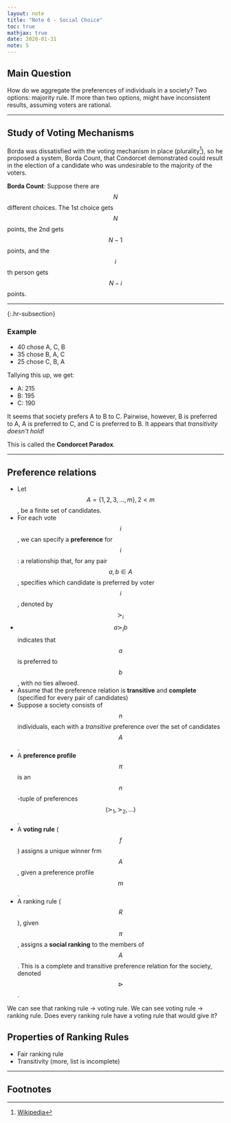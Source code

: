 ```yaml
---
layout: note
title: "Note 6 - Social Choice"
toc: true
mathjax: true
date: 2020-01-31
note: 5
---
```


## Main Question
How do we aggregate the preferences of individuals in a society?
Two options: majority rule.
If more than two options, might have inconsistent results, assuming voters are rational.

---

## Study of Voting Mechanisms
Borda was dissatisfied with the voting mechanism in place (plurality[^plurality]), so he proposed a system, Borda Count, that Condorcet demonstrated could result in the election of a candidate who was undesirable to the majority of the voters.

**Borda Count**: Suppose there are $$N$$ different choices. The 1st choice gets $$N$$ points, the 2nd gets $$N-1$$ points, and the $$i$$th person gets $$N-i$$ points.

---
{:.hr-subsection}

### Example
- 40 chose A, C, B
- 35 chose B, A, C
- 25 chose C, B, A

Tallying this up, we get:
- A: 215
- B: 195
- C: 190

It seems that society prefers A to B to C. Pairwise, however, B is preferred to A, A is preferred to C, and C is preferred to B. It appears that *transitivity doesn't hold*!

This is called the **Condorcet Paradox**.

---

## Preference relations
- Let $$A = \{1, 2, 3, ... , m\}, 2 < m$$, be a finite set of candidates.
- For each vote $$i$$, we can specify a **preference** for $$i$$: a relationship that, for any pair $$a,b \in A$$, specifies which candidate is preferred by voter $$i$$, denoted by $$\succ_i$$
- $$a \succ_i b$$ indicates that $$a$$ is preferred to $$b$$, with no ties allwoed.
- Assume that the preference relation is **transitive** and **complete** (specified for every pair of candidates)
- Suppose a society consists of $$n$$ individuals, each with a *transitive* preference over the set of candidates $$A$$.
- A **preference profile** $$\pi$$ is an $$n$$-tuple of preferences $$(\succ_1, \succ_2, ...)$$.
- A **voting rule** ($$f$$) assigns a unique winner frm $$A$$, given a preference profile $$m$$.
- A ranking rule ($$R$$), given $$\pi$$, assigns a **social ranking** to the members of $$A$$. This is a complete and transitive preference relation for the society, denoted $$\triangleright$$.

We can see that ranking rule -> voting rule. We can see voting rule -> ranking rule.
Does every ranking rule have a voting rule that would give it?

## Properties of Ranking Rules
- Fair ranking rule
- Transitivity
(more, list is incomplete)

---

## Footnotes
[^plurality]: [Wikipedia](https://www.wikiwand.com/en/Plurality_(voting))
